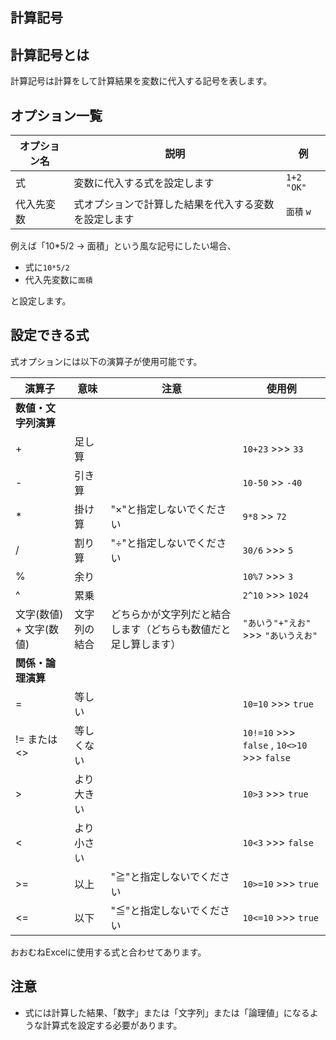 
<Section>

# 計算記号

</Section>

<Section>

## 計算記号とは

計算記号は計算をして計算結果を変数に代入する記号を表します。

<!-- 計算の画像 -->

</Section>


<Section>

## オプション一覧

|オプション名|説明|例|
|---|---|---|
|式|変数に代入する式を設定します|`1+2` `"OK"` |
|代入先変数|式オプションで計算した結果を代入する変数を設定します|`面積` `w` |

例えば「10*5/2 → 面積」という風な記号にしたい場合、

- 式に`10*5/2`
- 代入先変数に`面積`

と設定します。

</Section>

<Section>

## 設定できる式

式オプションには以下の演算子が使用可能です。

|演算子|意味|注意|使用例|
|---|---|---|---|
|**数値・文字列演算**||||
| + |足し算||`10+23` >>> `33`|
| - |引き算||`10-50` >> `-40`|
| * |掛け算| "×"と指定しないでください |`9*8` >> `72`|
| / |割り算|"÷"と指定しないでください|`30/6` >>> `5`|
| % |余り||`10%7` >>> `3`|
| ^ |累乗||`2^10` >>> `1024`|
| 文字(数値) + 文字(数値) |文字列の結合|どちらかが文字列だと結合します（どちらも数値だと足し算します）|`"あいう"+"えお"` >>> `"あいうえお"`|
|**関係・論理演算**||||
| = |等しい||`10=10` >>> `true`|
| != または <> |等しくない||`10!=10` >>> `false` , `10<>10` >>> `false`|
| > |より大きい||`10>3` >>> `true`|
| < |より小さい||`10<3` >>> `false`|
| >= |以上|"≧"と指定しないでください|`10>=10` >>> `true`|
| <= |以下|"≦"と指定しないでください|`10<=10` >>> `true`|

<Blue>
おおむねExcelに使用する式と合わせてあります。
</Blue>

</Section>


<Section>

## 注意

- 式には計算した結果、「数字」または「文字列」または「論理値」になるような計算式を設定する必要があります。


</Section>


